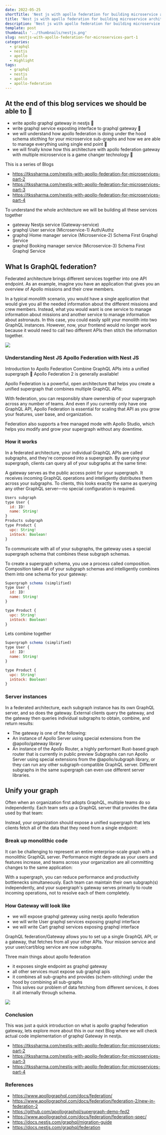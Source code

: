 ```yaml
---
date: 2022-05-25
shortTitle: 'Nest js with apollo federation for building microservice architecture 🚀 Part-1'
title: 'Nest js with apollo federation for building microservice architecture 🚀 Part-1'
description: 'Nest js with apollo federation for building microservice architecture 🚀 Part-1'
template: post
thumbnail: '../thumbnails/nestjs.png'
slug: nestjs-with-apollo-federation-for-microservices-part-1
categories:
  - graphql
  - nestjs
  - apollo
  - Highlight
tags:
  - graphql
  - nestjs
  - apollo
  - apollo-federation
---
```


## At the end of this blog services we should be able to 🚀

- write apollo graphql gateway in nestjs 🎉
- write graphql service exposting interface to graphql gateway 🎉
- we will understand how apollo federation is doing under the hood schema sticthing for your microservice sub-graphs and how we are able to manage everything using single end point 🎉
- we will finally know how this architecture with apollo federation gateway with multiple microservice is a game changer technology 🎉

This is a series of Blogs
- https://tkssharma.com/nestjs-with-apollo-federation-for-microservices-part-2
- https://tkssharma.com/nestjs-with-apollo-federation-for-microservices-part-3
- https://tkssharma.com/nestjs-with-apollo-federation-for-microservices-part-4

To understand the whole architecture we will be building all these services together

- gateway Nestjs service (Gateway-service)
- graphql User service (Microservice-1) Auth/Authz
- graphql Home manager service (Microservice-2) Schema First Graphql Service
- graphql Booking manager service (Microservice-3) Schema First Graphql Service

## What Is GraphQL federation?

Federated architecture brings different services together into one API endpoint. As an example, imagine you have an application that gives you an overview of Apollo missions and their crew members.

In a typical monolith scenario, you would have a single application that would give you all the needed information about the different missions and crew members. Instead, what you would want is one service to manage information about missions and another service to manage information about astronauts. In this case, you could easily split your monolith into two GraphQL instances. However, now, your frontend would no longer work because it would need to call two different APIs then stitch the information together.

![](https://raw.githubusercontent.com/rkudryashov/graphql-federation/master/architecture.png)

### Understanding Nest JS Apollo Federation with Nest JS

Introduction to Apollo Federation
Combine GraphQL APIs into a unified supergraph
📣 Apollo Federation 2 is generally available!

Apollo Federation is a powerful, open architecture that helps you create a unified supergraph that combines multiple GraphQL APIs:

With federation, you can responsibly share ownership of your supergraph across any number of teams. And even if you currently only have one GraphQL API, Apollo Federation is essential for scaling that API as you grow your features, user base, and organization.

Federation also supports a free managed mode with Apollo Studio, which helps you modify and grow your supergraph without any downtime.

### How it works

In a federated architecture, your individual GraphQL APIs are called subgraphs, and they're composed into a supergraph. By querying your supergraph, clients can query all of your subgraphs at the same time:

A gateway serves as the public access point for your supergraph. It receives incoming GraphQL operations and intelligently distributes them across your subgraphs. To clients, this looks exactly the same as querying any other GraphQL server—no special configuration is required.

```javascript
Users subgraph
type User {
  id: ID!
  name: String!
}
Products subgraph
type Product {
  upc: String!
  inStock: Boolean!
}
```

To communicate with all of your subgraphs, the gateway uses a special supergraph schema that combines these subgraph schemas.

To create a supergraph schema, you use a process called composition. Composition takes all of your subgraph schemas and intelligently combines them into one schema for your gateway:

```javascript
Supergraph schema (simplified)
type User {
  id: ID!
  name: String!
}
```

```javascript
type Product {
  upc: String!
  inStock: Boolean!
}
```

Lets combine together

```javascript
Supergraph schema (simplified)
type User {
  id: ID!
  name: String!
}

type Product {
  upc: String!
  inStock: Boolean!
}
```

### Server instances

In a federated architecture, each subgraph instance has its own GraphQL server, and so does the gateway. External clients query the gateway, and the gateway then queries individual subgraphs to obtain, combine, and return results:

- The gateway is one of the following:
- An instance of Apollo Server using special extensions from the @apollo/gateway library
- An instance of the Apollo Router, a highly performant Rust-based graph router that is currently in public preview
  Subgraphs can run Apollo Server using special extensions from the @apollo/subgraph library, or they can run any other subgraph-compatible GraphQL server. Different subgraphs in the same supergraph can even use different server libraries.

## Unify your graph

Often when an organization first adopts GraphQL, multiple teams do so independently. Each team sets up a GraphQL server that provides the data used by that team:

Instead, your organization should expose a unified supergraph that lets clients fetch all of the data that they need from a single endpoint:

### Break up monolithic code

It can be challenging to represent an entire enterprise-scale graph with a monolithic GraphQL server. Performance might degrade as your users and features increase, and teams across your organization are all committing changes to the same application:

With a supergraph, you can reduce performance and productivity bottlenecks simultaneously. Each team can maintain their own subgraph(s) independently, and your supergraph's gateway serves primarily to route incoming operations, not to resolve each of them completely.

### How Gateway will look like

- we will expose graphql gateway using nestjs apollo federation
- we will write User graphql services exposing graphql interface
- we will write Cart graphql services exposing graphql interface

GraphQL federation/Gateway allows you to set up a single GraphQL API, or a gateway, that fetches from all your other APIs. Your mission service and your user/cart/blog service are now _subgraphs_.

Three main things about apollo federation

- it exposes single endpoint as graphql gateway
- all other services must expose sub graphql apis
- it combines all sub-graphs and provides (schem-stitching) under the hood by combining all sub-graphs
- This solves our problem of data fetching from different services, it does it all internally through schema.

![](../thumbnails/apollo-gateway.png)

### Conclusion

This was just a quick introduction on what is apollo graphql federation gateway, lets explore more about this in our next Blog where we will check actual code implementation of graphql Gateway in nestjs.

- https://tkssharma.com/nestjs-with-apollo-federation-for-microservices-part-2
- https://tkssharma.com/nestjs-with-apollo-federation-for-microservices-part-3
- https://tkssharma.com/nestjs-with-apollo-federation-for-microservices-part-4

### References

- https://www.apollographql.com/docs/federation/
- https://www.apollographql.com/docs/federation/federation-2/new-in-federation-2
- https://github.com/apollographql/supergraph-demo-fed2
- https://www.apollographql.com/docs/federation/federation-spec/
- https://docs.nestjs.com/graphql/migration-guide
- https://docs.nestjs.com/graphql/federation
